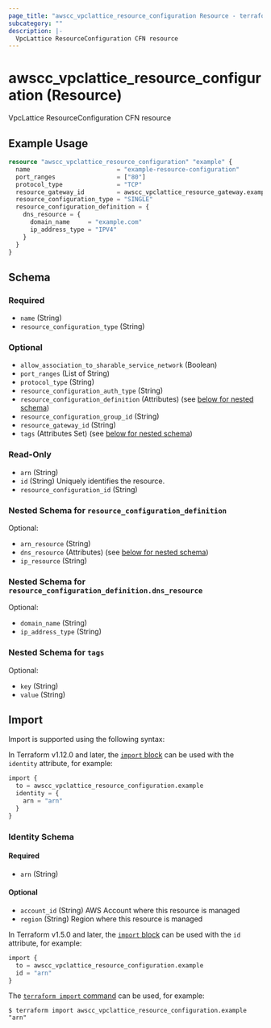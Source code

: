 ```yaml
---
page_title: "awscc_vpclattice_resource_configuration Resource - terraform-provider-awscc"
subcategory: ""
description: |-
  VpcLattice ResourceConfiguration CFN resource
---
```


# awscc_vpclattice_resource_configuration (Resource)

VpcLattice ResourceConfiguration CFN resource

## Example Usage

```terraform
resource "awscc_vpclattice_resource_configuration" "example" {
  name                        = "example-resource-configuration"
  port_ranges                 = ["80"]
  protocol_type               = "TCP"
  resource_gateway_id         = awscc_vpclattice_resource_gateway.example.id
  resource_configuration_type = "SINGLE"
  resource_configuration_definition = {
    dns_resource = {
      domain_name     = "example.com"
      ip_address_type = "IPV4"
    }
  }
}
```

<!-- schema generated by tfplugindocs -->
## Schema

### Required

- `name` (String)
- `resource_configuration_type` (String)

### Optional

- `allow_association_to_sharable_service_network` (Boolean)
- `port_ranges` (List of String)
- `protocol_type` (String)
- `resource_configuration_auth_type` (String)
- `resource_configuration_definition` (Attributes) (see [below for nested schema](#nestedatt--resource_configuration_definition))
- `resource_configuration_group_id` (String)
- `resource_gateway_id` (String)
- `tags` (Attributes Set) (see [below for nested schema](#nestedatt--tags))

### Read-Only

- `arn` (String)
- `id` (String) Uniquely identifies the resource.
- `resource_configuration_id` (String)

<a id="nestedatt--resource_configuration_definition"></a>
### Nested Schema for `resource_configuration_definition`

Optional:

- `arn_resource` (String)
- `dns_resource` (Attributes) (see [below for nested schema](#nestedatt--resource_configuration_definition--dns_resource))
- `ip_resource` (String)

<a id="nestedatt--resource_configuration_definition--dns_resource"></a>
### Nested Schema for `resource_configuration_definition.dns_resource`

Optional:

- `domain_name` (String)
- `ip_address_type` (String)



<a id="nestedatt--tags"></a>
### Nested Schema for `tags`

Optional:

- `key` (String)
- `value` (String)

## Import

Import is supported using the following syntax:

In Terraform v1.12.0 and later, the [`import` block](https://developer.hashicorp.com/terraform/language/import) can be used with the `identity` attribute, for example:

```terraform
import {
  to = awscc_vpclattice_resource_configuration.example
  identity = {
    arn = "arn"
  }
}
```

<!-- schema generated by tfplugindocs -->
### Identity Schema

#### Required

- `arn` (String)

#### Optional

- `account_id` (String) AWS Account where this resource is managed
- `region` (String) Region where this resource is managed

In Terraform v1.5.0 and later, the [`import` block](https://developer.hashicorp.com/terraform/language/import) can be used with the `id` attribute, for example:

```terraform
import {
  to = awscc_vpclattice_resource_configuration.example
  id = "arn"
}
```

The [`terraform import` command](https://developer.hashicorp.com/terraform/cli/commands/import) can be used, for example:

```shell
$ terraform import awscc_vpclattice_resource_configuration.example "arn"
```
